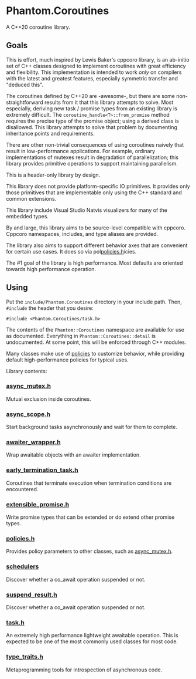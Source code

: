 # Phantom.Coroutines

A C++20 coroutine library.

## Goals 

This is effort, much inspired by Lewis Baker's cppcoro library, is an ab-initio
set of C++ classes designed to implement coroutines with great efficiency and
flexibility.  This implementation is intended to work _only_ on compilers
with the latest and greatest features, especially symmetric transfer and "deduced this".

The coroutines defined by C++20 are -awesome-, but there are some non-straightforward
results from it that this library attempts to solve.  Most especially, deriving
new task / promise types from an existing library is extremely difficult.  The
```coroutine_handle<T>::from_promise``` method requires the precise type of the
promise object; using a derived class is disallowed.  This library attempts
to solve that problem by documenting inheritance points and requirements.

There are other non-trivial consequences of using coroutines
naively that result in low-performance applications.  For example, ordinary implementations
of mutexes result in degradation of parallelization; this library provides primitive operations
to support maintaining parallelism.

This is a header-only library by design.  

This library does not provide platform-specific IO primitives.  It provides only those
primitives that are implementable only using the C++ standard and common extensions.

This library include Visual Studio Natvis visualizers for many of the embedded types.

By and large, this library aims to be source-level compatible with cppcoro.  Cppcoro namespaces,
includes, and type aliases are provided.

The library also aims to support different behavior axes that are convenient for certain use cases.
It does so via pol[policies.h](Documentation/policies.md)icies.

The #1 goal of the library is high performance. Most defaults are oriented towards
high performance operation. 

## Using 

Put the ```include/Phantom.Coroutines``` directory in your include path.  Then, 
```#include``` the header that you desire:

```
#include <Phantom.Coroutines/task.h>
```

The contents of the ```Phantom::Coroutines``` namespace are available for use as documented.  Everything
in ```Phantom::Coroutines::detail``` is undocumented.  At some point, this will be
enforced through C++ modules.

Many classes make use of [policies](Documentation/policies.md) to customize behavior, while providing
default high-performance policies for typical uses. 

Library contents:

### [async_mutex.h](Documentation/async_mutex.md)
   
Mutual exclusion inside coroutines.

### [async_scope.h](Documentation/async_scope.md)
   
Start background tasks asynchronously and wait for them to complete.

### [awaiter_wrapper.h](Documentation/awaiter_wrapper.md)
   
Wrap awaitable objects with an awaiter implementation.

### [early_termination_task.h](Documentation/early_termination_task.md)
   
Coroutines that terminate execution when termination conditions are encountered.

### [extensible_promise.h](Documentation/extensible_promise.md)
   
Write promise types that can be extended or do extend other promise types.

### [policies.h](Documentation/policies.md)

Provides policy parameters to other classes, such as [async_mutex.h](Documentation/async_mutex.md). 

### [schedulers](Documentation/schedulers.md)

Discover whether a co_await operation suspended or not.

### [suspend_result.h](Documentation/suspend_result.md)

Discover whether a co_await operation suspended or not.

### [task.h](Documentation/task.md)

An extremely high performance lightweight awaitable operation.  This is expected
to be one of the most commonly used classes for most code.

### [type_traits.h](Documentation/type_traits.md)

Metaprogramming tools for introspection of asynchronous code.

